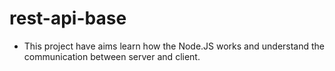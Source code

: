 # rest-api-base
- This project have aims learn how the Node.JS works and
understand the communication between server and client.
 

